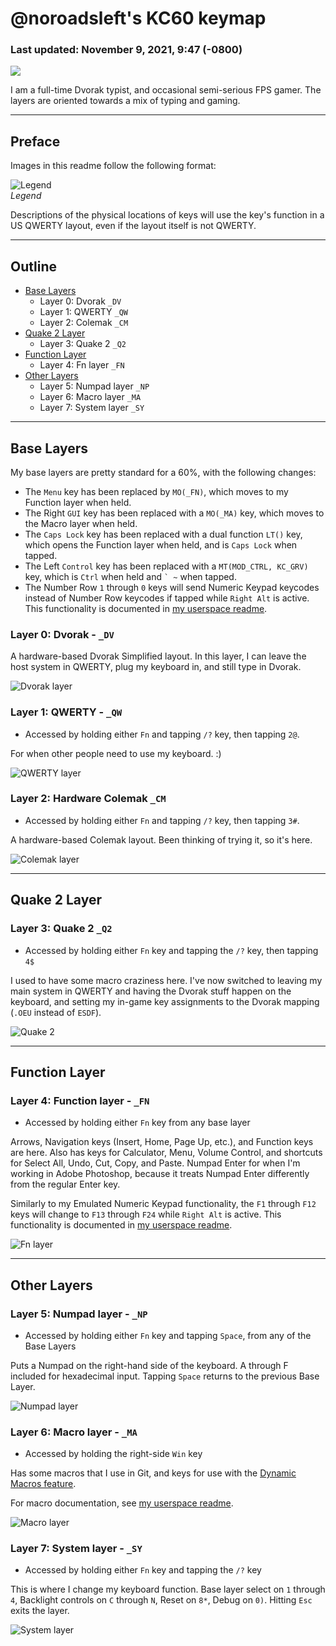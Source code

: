 # @noroadsleft's KC60 keymap

### Last updated: November 9, 2021, 9:47 (-0800)

![](https://i.imgur.com/tzhXQYIl.jpg)

I am a full-time Dvorak typist, and occasional semi-serious FPS gamer. The layers are oriented towards a mix of typing and gaming.


----

## Preface

Images in this readme follow the following format:

![Legend](https://raw.githubusercontent.com/noroadsleft/qmk_images/master/keyboards/kc60/keymaps/noroadsleft/legend.png)  
*Legend*

Descriptions of the physical locations of keys will use the key's function in a US QWERTY layout, even if the layout itself is not QWERTY.


----

## Outline

- [Base Layers](#base-layers)
  - Layer 0: Dvorak `_DV`
  - Layer 1: QWERTY `_QW`
  - Layer 2: Colemak `_CM`
- [Quake 2 Layer](#quake-2-layer)
  - Layer 3: Quake 2 `_Q2`
- [Function Layer](#function-layer)
  - Layer 4: Fn layer `_FN`
- [Other Layers](#other-layers)
  - Layer 5: Numpad layer `_NP`
  - Layer 6: Macro layer `_MA`
  - Layer 7: System layer `_SY`


----

## Base Layers

My base layers are pretty standard for a 60%, with the following changes:

- The `Menu` key has been replaced by `MO(_FN)`, which moves to my Function layer when held.
- The Right `GUI` key has been replaced with a `MO(_MA)` key, which moves to the Macro layer when held.
- The `Caps Lock` key has been replaced with a dual function `LT()` key, which opens the Function layer when held, and is `Caps Lock` when tapped.
- The Left `Control` key has been replaced with a `MT(MOD_CTRL, KC_GRV)` key, which is `Ctrl` when held and <code>&#96; ~</code> when tapped.
- The Number Row `1` through `0` keys will send Numeric Keypad keycodes instead of Number Row keycodes if tapped while `Right Alt` is active. This functionality is documented in [my userspace readme](../../../../users/noroadsleft/readme.md#emulated-numeric-keypad).

### Layer 0: Dvorak - `_DV`

A hardware-based Dvorak Simplified layout. In this layer, I can leave the host system in QWERTY, plug my keyboard in, and still type in Dvorak.

![Dvorak layer](https://raw.githubusercontent.com/noroadsleft/qmk_images/master/keyboards/kc60/keymaps/noroadsleft/dvorak.png)


### Layer 1: QWERTY - `_QW`

- Accessed by holding either `Fn` and tapping `/?` key, then tapping `2@`.

For when other people need to use my keyboard. :)

![QWERTY layer](https://raw.githubusercontent.com/noroadsleft/qmk_images/master/keyboards/kc60/keymaps/noroadsleft/qwerty.png)


### Layer 2: Hardware Colemak `_CM`

- Accessed by holding either `Fn` and tapping `/?` key, then tapping `3#`.

A hardware-based Colemak layout. Been thinking of trying it, so it's here.

![Colemak layer](https://raw.githubusercontent.com/noroadsleft/qmk_images/master/keyboards/kc60/keymaps/noroadsleft/colemak.png)


----

## Quake 2 Layer

### Layer 3: Quake 2 `_Q2`

- Accessed by holding either `Fn` key and tapping the `/?` key, then tapping `4$`

I used to have some macro craziness here. I've now switched to leaving my main system in QWERTY and having the Dvorak stuff happen on the keyboard, and setting my in-game key assignments to the Dvorak mapping (`.OEU` instead of `ESDF`).

![Quake 2](https://raw.githubusercontent.com/noroadsleft/qmk_images/master/keyboards/kc60/keymaps/noroadsleft/quake2.png)


----

## Function Layer

### Layer 4: Function layer - `_FN`

- Accessed by holding either `Fn` key from any base layer

Arrows, Navigation keys (Insert, Home, Page Up, etc.), and Function keys are here. Also has keys for Calculator, Menu, Volume Control, and shortcuts for Select All, Undo, Cut, Copy, and Paste. Numpad Enter for when I'm working in Adobe Photoshop, because it treats Numpad Enter differently from the regular Enter key.

Similarly to my Emulated Numeric Keypad functionality, the `F1` through `F12` keys will change to `F13` through `F24` while `Right Alt` is active. This functionality is documented in [my userspace readme](../../../../users/noroadsleft/readme.md#emulated-extended-function-keys).

![Fn layer](https://raw.githubusercontent.com/noroadsleft/qmk_images/master/keyboards/kc60/keymaps/noroadsleft/function.png)


----

## Other Layers

### Layer 5: Numpad layer - `_NP`

- Accessed by holding either `Fn` key and tapping `Space`, from any of the Base Layers

Puts a Numpad on the right-hand side of the keyboard. A through F included for hexadecimal input. Tapping `Space` returns to the previous Base Layer.

![Numpad layer](https://raw.githubusercontent.com/noroadsleft/qmk_images/master/keyboards/kc60/keymaps/noroadsleft/numpad.png)


### Layer 6: Macro layer - `_MA`

- Accessed by holding the right-side `Win` key

Has some macros that I use in Git, and keys for use with the [Dynamic Macros feature](https://docs.qmk.fm/#/feature_dynamic_macros).

For macro documentation, see [my userspace readme](../../../../users/noroadsleft/readme.md).

![Macro layer](https://raw.githubusercontent.com/noroadsleft/qmk_images/master/keyboards/kc60/keymaps/noroadsleft/macros.png)


### Layer 7: System layer - `_SY`

- Accessed by holding either `Fn` key and tapping the `/?` key

This is where I change my keyboard function. Base layer select on `1` through `4`, Backlight controls on `C` through `N`, Reset on `8*`, Debug on `0)`. Hitting `Esc` exits the layer.

![System layer](https://raw.githubusercontent.com/noroadsleft/qmk_images/master/keyboards/kc60/keymaps/noroadsleft/system.png)
